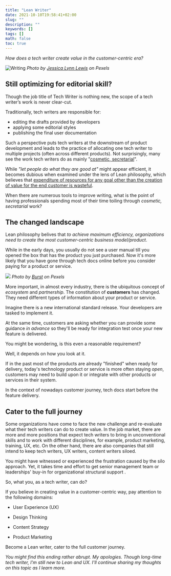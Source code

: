 ```yaml
---
title: "Lean Writer"
date: 2021-10-10T19:58:41+02:00
slug: ""
description: ""
keywords: []
tags: []
math: false
toc: true
---
```


*How does a tech writer create value in the customer-centric era?*

![Writing](/images/pexels-jessica-lynn-lewis-606541.jpg)
*Photo by [Jessica Lynn Lewis](https://www.pexels.com/photo/ball-point-pen-on-opened-notebook-606541/) on Pexels*

## Still optimizing for editorial skill?

Though the job title of Tech Writer is nothing new, the scope of a tech writer’s work is never clear-cut.

Traditionally, tech writers are responsible for:

* editing the drafts provided by developers
* applying some editorial styles
* publishing the final user documentation

Such a perspective puts tech writers at the downstream of product development and leads to the practice of allocating one tech writer to multiple projects (often across different products). Not surprisingly, many see the work tech writers do as mainly "[cosmetic, secretarial](https://idratherbewriting.com/2018/07/18/stereotypes-about-tech-writers-in-workplace/)". 

While *"let people do what they are good at"* might appear efficient, it becomes dubious when examined under the lens of Lean philosophy, which believes that [expenditure of resources for any goal other than the creation of value for the end customer is wasteful](https://www.processexcellencenetwork.com/lean-six-sigma-business-performance/articles/what-is-lean).

When there are numerous tools to improve writing, what is the point of having professionals spending most of their time toiling through *cosmetic, secretarial* work?

## The changed landscape

Lean philosophy belives that *to achieve maximum efficiency, organizations need to create the most customer-centric business model/product*.

While in the early days, you usually do not see a user manual till you opened the box that has the product you just purchased. Now it's more likely that you have gone through tech docs online before you consider paying for a product or service.

![](/images/pexels-burst-374016.jpg)
*Photo by [Burst](https://www.pexels.com/photo/adult-books-business-coffee-374016/) on Pexels*

More important, in almost every industry, there is the ubiquitous concept of *ecosystem* and *partnership*. The constitution of **customers** has changed. They need different types of information about your product or service.

Imagine there is a new international standard release. Your developers are tasked to implement it. 

At the same time, customers are asking whether you can provide some guidance *in advance* so they'll be ready for integration test once your new feature is delivered. 

You might be wondering, is this even a reasonable requirement? 

Well, it depends on how you look at it.

If in the past most of the products are already "finished" when ready for delivery, today's technology product or service is more often staying *open*, customers may need to build upon it or integrate with other products or services in their system. 

In the context of nowadays customer journey, tech docs start before the feature delivery.

## Cater to the full journey

Some organizations have come to face the new challenge and re-evaluate what their tech writers can do to create value. In the job market, there are more and more positions that expect tech writers to bring in unconventional skills and to work with different disciplines, for example, product marketing, training, UX, etc. On the other hand, there are also companies that still intend to keep tech writers, UX writers, content writers siloed.

You might have witnessed or experienced the frustration caused by the silo approach. Yet, it takes time and effort to get senior management team or leaderships' buy-in for organizational structural support .

So, what you, as a tech writer, can do?

If you believe in creating value in a customer-centric way, pay attention to the following domains:

* User Experience (UX)

* Design Thinking

* Content Strategy

* Product Marketing 

Become a Lean writer, cater to the full customer journey.

*You might find this ending rather abrupt. My apologies. Though long-time tech writer, I'm still new to Lean and UX. I'll continue sharing my thoughts on this topic as I learn more.*
